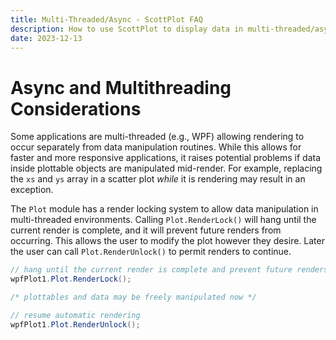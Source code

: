 ```yaml
---
title: Multi-Threaded/Async - ScottPlot FAQ
description: How to use ScottPlot to display data in multi-threaded/async environments
date: 2023-12-13
---
```


# Async and Multithreading Considerations

Some applications are multi-threaded (e.g., WPF) allowing rendering to occur separately from data manipulation routines. While this allows for faster and more responsive applications, it raises potential problems if data inside plottable objects are manipulated mid-render. For example, replacing the `xs` and `ys` array in a scatter plot _while_ it is rendering may result in an exception.

The `Plot` module has a render locking system to allow data manipulation in multi-threaded environments. Calling `Plot.RenderLock()` will hang until the current render is complete, and it will prevent future renders from occurring. This allows the user to modify the plot however they desire. Later the user can call `Plot.RenderUnlock()` to permit renders to continue.

```cs
// hang until the current render is complete and prevent future renders
wpfPlot1.Plot.RenderLock();

/* plottables and data may be freely manipulated now */

// resume automatic rendering
wpfPlot1.Plot.RenderUnlock();
```